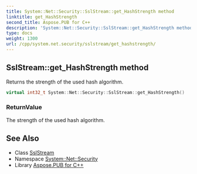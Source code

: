 ```yaml
---
title: System::Net::Security::SslStream::get_HashStrength method
linktitle: get_HashStrength
second_title: Aspose.PUB for C++
description: 'System::Net::Security::SslStream::get_HashStrength method. Returns the strength of the used hash algorithm in C++.'
type: docs
weight: 1300
url: /cpp/system.net.security/sslstream/get_hashstrength/
---
```

## SslStream::get_HashStrength method


Returns the strength of the used hash algorithm.

```cpp
virtual int32_t System::Net::Security::SslStream::get_HashStrength()
```


### ReturnValue

The strength of the used hash algorithm.

## See Also

* Class [SslStream](../)
* Namespace [System::Net::Security](../../)
* Library [Aspose.PUB for C++](../../../)
